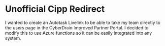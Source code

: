 # Unofficial Cipp Redirect
 I wanted to create an Autotask Livelink to be able to take my team directly to the users page in the CyberDrain Improved Partner Portal. I decided to modify this to use Azure functions so it can be easily integrated into any system.
